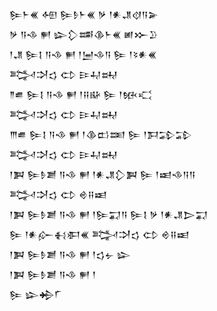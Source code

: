 <div class='block'>
<div class='line'>𒌉𒈨𒌍 𒅇 𒌉𒊩𒈨𒌍 𒃻 𒁹𒀭𒂗𒋼𒀀𒅕</div>
<div class='line'>𒃻 𒀀𒈾 𒂍 𒇽𒁷𒌁𒆠𒈨𒌍 𒅖𒁍𒊒</div>
<div class='line'>𒁹𒂗 𒌉𒋙 𒀀𒈾 𒂍 𒁹𒅁𒈾𒀀 𒌉 𒁹𒂟𒀭𒌍</div>
<div class='line'>𒅋𒋫𒌓 𒌌 𒄿𒄷𒊻</div>
<div class='line'>𒈫𒌑 𒌉𒋙 𒀀𒈾 𒂍 𒁹𒍝𒄫 𒌉 𒁹𒁮𒄣</div>
<div class='line'>𒅋𒋫𒌓 𒌌 𒄿𒄷𒊻</div>
<div class='line'>𒐈𒌑 𒌉𒋙 𒀀𒈾 𒂍 𒁹𒆠𒆗𒌅 𒌉 𒁹𒁕𒁉𒁉</div>
<div class='line'>𒅋𒋫𒌓 𒌌 𒄿𒄷𒊻</div>
<div class='line'>𒁹𒀉 𒌉𒊩𒋢 𒀀𒈾 𒂍 𒁹𒀭𒂗𒁷𒀉 𒌉 𒁹𒀜𒈾𒀀𒀀</div>
<div class='line'>𒅋𒋫𒌓 𒌌 𒄴𒍝𒀜</div>
<div class='line'>𒁹𒀉 𒌉𒊩𒋢 𒀀𒈾 𒂍 𒁹𒌉𒍑𒀀 𒌉𒋙 𒃻 𒁹𒀭𒂗𒆕𒍑</div>
<div class='line'>𒌉 𒁹𒀭𒅎𒈬𒀳𒌍 𒅋𒋫𒌓 𒌌 𒄴𒍝𒀜</div>
<div class='line'>𒁹𒀉 𒌉𒊩𒋢 𒀀𒈾 𒂍 𒁹𒌓𒉡 𒇽</div>
<div class='line'>𒁹𒀉 𒌉𒊩𒋢 𒀀𒈾 𒂍 𒁹</div>
<div class='line'>𒌉 𒇽𒄈𒇲</div>
</div>
